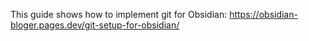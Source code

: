 This guide shows how to implement git for Obsidian: https://obsidian-bloger.pages.dev/git-setup-for-obsidian/

